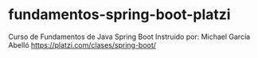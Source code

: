 # fundamentos-spring-boot-platzi
Curso de Fundamentos de Java Spring Boot
Instruido por:
Michael García Abelló
https://platzi.com/clases/spring-boot/
